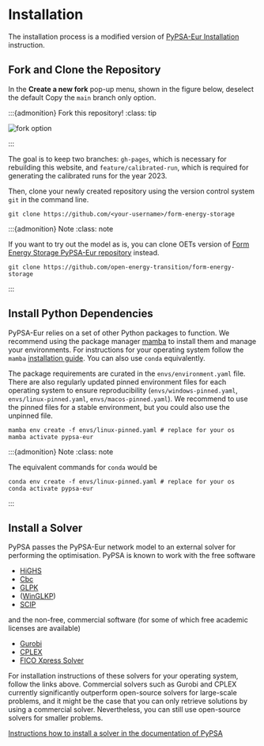 # Installation

The installation process is a modified version of [PyPSA-Eur Installation](https://pypsa-eur.readthedocs.io/en/latest/installation.html) instruction.

## Fork and Clone the Repository

In the **Create a new fork** pop-up menu, shown in the figure below, deselect the default Copy the `main` branch only option.

:::{admonition} Fork this repository!
:class: tip

![fork option](img/fork_option.png)

:::

The goal is to keep two branches: `gh-pages`, which is necessary for rebuilding this website, and `feature/calibrated-run`, which is required for generating the calibrated runs for the year 2023.

Then, clone your newly created repository using the version control system `git` in the command line.

```git 
git clone https://github.com/<your-username>/form-energy-storage
```


:::{admonition} Note
:class: note

If you want to try out the model as is, you can clone OETs version of [Form Energy Storage  PyPSA-Eur repository](https://github.com/open-energy-transition/form-energy-storage) instead. 
    
```
git clone https://github.com/open-energy-transition/form-energy-storage
```

:::


## Install Python Dependencies

PyPSA-Eur relies on a set of other Python packages to function. We recommend using the package manager [mamba](https://mamba.readthedocs.io/en/latest/) to install them and manage your environments. For instructions for your operating system follow the `mamba` [installation guide](https://mamba.readthedocs.io/en/latest/installation/mamba-installation.html). You can also use `conda` equivalently.

The package requirements are curated in the `envs/environment.yaml` file. There are also regularly updated pinned environment files for each operating system to ensure reproducibility (`envs/windows-pinned.yaml`, `envs/linux-pinned.yaml`, `envs/macos-pinned.yaml`). We recommend to use the pinned files for a stable environment, but you could also use the unpinned file.

```
mamba env create -f envs/linux-pinned.yaml # replace for your os
mamba activate pypsa-eur
```
:::{admonition} Note
:class: note

The equivalent commands for `conda` would be

```
conda env create -f envs/linux-pinned.yaml # replace for your os
conda activate pypsa-eur
```

:::

## Install a Solver

PyPSA passes the PyPSA-Eur network model to an external solver for performing the optimisation. PyPSA is known to work with the free software

- [HiGHS](https://highs.dev/)
- [Cbc](https://projects.coin-or.org/Cbc#DownloadandInstall)
- [GLPK](https://www.gnu.org/software/glpk/)
- ([WinGLKP](http://winglpk.sourceforge.net/))
- [SCIP](https://scipopt.github.io/PySCIPOpt/docs/html/index.html)

and the non-free, commercial software (for some of which free academic licenses are available)

- [Gurobi](https://www.gurobi.com/documentation/quickstart.html)
- [CPLEX](https://www.ibm.com/products/ilog-cplex-optimization-studio)
- [FICO Xpress Solver](https://www.fico.com/de/products/fico-xpress-solver)

For installation instructions of these solvers for your operating system, follow the links above. Commercial solvers such as Gurobi and CPLEX currently significantly outperform open-source solvers for large-scale problems, and it might be the case that you can only retrieve solutions by using a commercial solver. Nevertheless, you can still use open-source solvers for smaller problems.

[Instructions how to install a solver in the documentation of PyPSA](https://pypsa.readthedocs.io/en/latest/installation.html#getting-a-solver-for-linear-optimisation)

